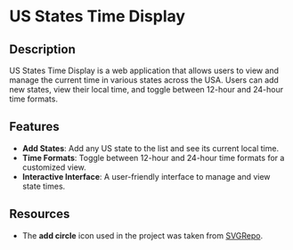 # US States Time Display

## Description

US States Time Display is a web application that allows users to view and manage the current time in various states across the USA. Users can add new states, view their local time, and toggle between 12-hour and 24-hour time formats.

## Features

- **Add States**: Add any US state to the list and see its current local time.
- **Time Formats**: Toggle between 12-hour and 24-hour time formats for a customized view.
- **Interactive Interface**: A user-friendly interface to manage and view state times.

## Resources

- The **add circle** icon used in the project was taken from [SVGRepo](https://www.svgrepo.com/svg/528832/add-circle).
